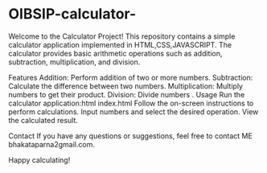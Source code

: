 # OIBSIP-calculator-

Welcome to the Calculator Project! This repository contains a simple calculator application implemented in HTML,CSS,JAVASCRIPT. The calculator provides basic arithmetic operations such as addition, subtraction, multiplication, and division.

Features
Addition: Perform addition of two or more numbers.
Subtraction: Calculate the difference between two numbers.
Multiplication: Multiply numbers to get their product.
Division: Divide numbers .
 Usage
 Run the calculator application:html index.html
Follow the on-screen instructions to perform calculations.
Input numbers and select the desired operation.
View the calculated result.

Contact
If you have any questions or suggestions, feel free to contact ME bhakataparna2gmail.com.

Happy calculating!
